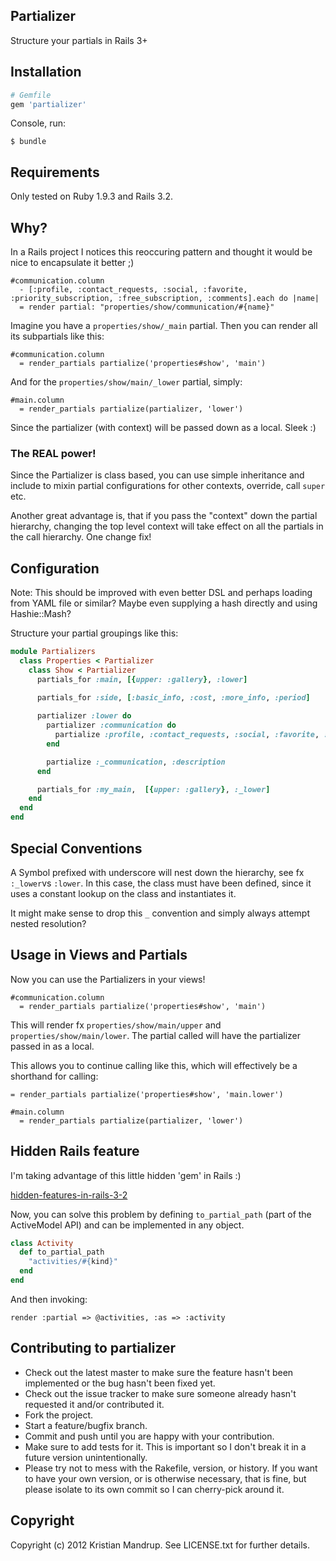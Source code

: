 ## Partializer

Structure your partials in Rails 3+

## Installation

```ruby
# Gemfile
gem 'partializer'
```

Console, run:

`$ bundle`

## Requirements

Only tested on Ruby 1.9.3 and Rails 3.2.

## Why?

In a Rails project I notices this reoccuring pattern and thought it would be nice to encapsulate it better ;)

```haml
#communication.column
  - [:profile, :contact_requests, :social, :favorite, :priority_subscription, :free_subscription, :comments].each do |name|
  = render partial: "properties/show/communication/#{name}"
```

Imagine you have a `properties/show/_main` partial. Then you can render all its subpartials like this:

```haml
#communication.column
  = render_partials partialize('properties#show', 'main')
```

And for the `properties/show/main/_lower` partial, simply:

```haml
#main.column
  = render_partials partialize(partializer, 'lower')
```

Since the partializer (with context) will be passed down as a local. Sleek :)

### The REAL power!

Since the Partializer is class based, you can use simple inheritance and include to mixin partial configurations for other contexts, override, call `super` etc.

Another great advantage is, that if you pass the "context" down the partial hierarchy, changing the top level context will take effect on all the partials in the call hierarchy. One change fix!

## Configuration

Note: This should be improved with even better DSL and perhaps loading from YAML file or similar? Maybe even supplying a hash directly and using Hashie::Mash?

Structure your partial groupings like this:

```ruby
module Partializers
  class Properties < Partializer
    class Show < Partializer
      partials_for :main, [{upper: :gallery}, :lower]
        
      partials_for :side, [:basic_info, :cost, :more_info, :period]

      partializer :lower do
        partializer :communication do
          partialize :profile, :contact_requests, :social, :favorite, :priority_subscription, :free_subscription, :comments
        end

        partialize :_communication, :description
      end

      partials_for :my_main,  [{upper: :gallery}, :_lower]      
    end
  end
end
```

## Special Conventions

A Symbol prefixed with underscore will nest down the hierarchy, see fx `:_lower`vs `:lower`. In this case, the class must have been defined, since it uses a constant lookup on the class and instantiates it.

It might make sense to drop this `_` convention and simply always attempt nested resolution?

## Usage in Views and Partials

Now you can use the Partializers in your views!

```haml
#communication.column
  = render_partials partialize('properties#show', 'main')
```

This will render fx `properties/show/main/upper` and `properties/show/main/lower`.
The partial called will have the partializer passed in as a local.

This allows you to continue calling like this, which will effectively be a shorthand for calling: 

`= render_partials partialize('properties#show', 'main.lower')`

```haml
#main.column
  = render_partials partialize(partializer, 'lower')
```

## Hidden Rails feature

I'm taking advantage of this little hidden 'gem' in Rails :)

[hidden-features-in-rails-3-2](http://blog.plataformatec.com.br/2012/01/my-five-favorite-hidden-features-in-rails-3-2/)

Now, you can solve this problem by defining `to_partial_path` (part of the ActiveModel API) and can be implemented in any object. 

```ruby
class Activity
  def to_partial_path
    "activities/#{kind}" 
  end
end
```

And then invoking:

`render :partial => @activities, :as => :activity`

## Contributing to partializer
 
* Check out the latest master to make sure the feature hasn't been implemented or the bug hasn't been fixed yet.
* Check out the issue tracker to make sure someone already hasn't requested it and/or contributed it.
* Fork the project.
* Start a feature/bugfix branch.
* Commit and push until you are happy with your contribution.
* Make sure to add tests for it. This is important so I don't break it in a future version unintentionally.
* Please try not to mess with the Rakefile, version, or history. If you want to have your own version, or is otherwise necessary, that is fine, but please isolate to its own commit so I can cherry-pick around it.

## Copyright

Copyright (c) 2012 Kristian Mandrup. See LICENSE.txt for
further details.

